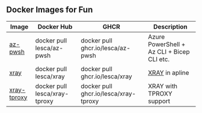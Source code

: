 ## Docker Images for Fun

| Image                      | Docker Hub                    | GHCR                                  | Description                                         |
| -------------------------- | ----------------------------- | ------------------------------------- | --------------------------------------------------- |
| [az-pwsh](az-pwsh)         | docker pull lesca/az-pwsh     | docker pull ghcr.io/lesca/az-pwsh     | Azure PowerShell + Az CLI + Bicep CLI etc.          |
| [xray](xray)               | docker pull lesca/xray        | docker pull ghcr.io/lesca/xray        | [XRAY](https://github.com/XTLS/Xray-core) in apline |
| [xray-tproxy](xray-tproxy) | docker pull lesca/xray-tproxy | docker pull ghcr.io/lesca/xray-tproxy | XRAY with TPROXY support                            |


